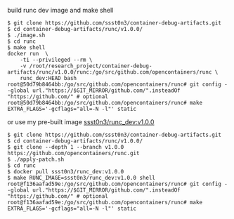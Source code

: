 build runc dev image and make shell

```
$ git clone https://github.com/ssst0n3/container-debug-artifacts.git
$ cd container-debug-artifacts/runc/v1.0.0/
$ ./image.sh
$ cd runc
$ make shell
docker run  \
	-ti --privileged --rm \
	-v /root/research_project/container-debug-artifacts/runc/v1.0.0/runc:/go/src/github.com/opencontainers/runc \
	runc_dev:HEAD bash
root@50d79b8464bb:/go/src/github.com/opencontainers/runc# git config --global url."https://$GIT_MIRROR/github.com/".insteadOf "https://github.com/" # optional
root@50d79b8464bb:/go/src/github.com/opencontainers/runc# make EXTRA_FLAGS='-gcflags="all=-N -l"' static
```

or use my pre-built image [ssst0n3/runc_dev:v1.0.0](https://hub.docker.com/layers/ssst0n3/runc_dev/v1.0.0/images/sha256-5c85d74df7bbdb00b84f967284c676332b9095a5ff033e0e7601bf15794c7dc0?context=explore)

```
$ git clone https://github.com/ssst0n3/container-debug-artifacts.git
$ cd container-debug-artifacts/runc/v1.0.0/
$ git clone --depth 1 --branch v1.0.0 https://github.com/opencontainers/runc.git
$ ./apply-patch.sh
$ cd runc
$ docker pull ssst0n3/runc_dev:v1.0.0
$ make RUNC_IMAGE=ssst0n3/runc_dev:v1.0.0 shell
root@f136aafad59e:/go/src/github.com/opencontainers/runc# git config --global url."https://$GIT_MIRROR/github.com/".insteadOf "https://github.com/" # optional
root@f136aafad59e:/go/src/github.com/opencontainers/runc# make EXTRA_FLAGS='-gcflags="all=-N -l"' static
```
